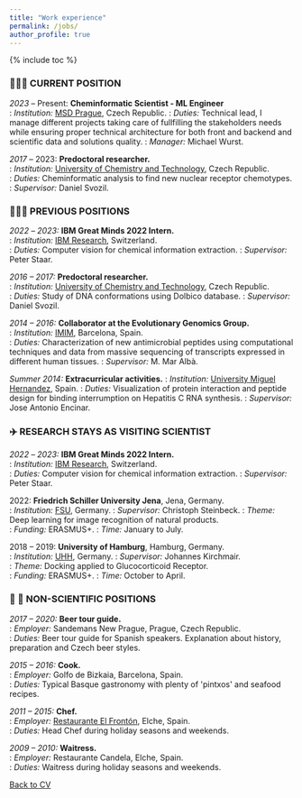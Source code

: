 ```yaml
---
title: "Work experience"
permalink: /jobs/
author_profile: true
---
```


{% include toc %}

### 👩🏻‍💻 CURRENT POSITION
_2023_ – Present:	**Cheminformatic Scientist - ML Engineer**  
:   *Institution:* [MSD Prague](https://www.msd.cz/en/), Czech Republic.
:   *Duties:* Technical lead, I manage different projects taking care of fullfilling the stakeholders needs while ensuring proper technical architecture for both front and backend and scientific data and solutions quality.
:   *Manager:* Michael Wurst. 

_2017_ – 2023:	**Predoctoral researcher.**  
:   *Institution:* [University of Chemistry and Technology](https://www.vscht.cz), Czech Republic.  
:   *Duties:* Cheminformatic analysis to find new nuclear receptor chemotypes.
:   *Supervisor:* Daniel Svozil. 

### 👩🏻‍💻 PREVIOUS POSITIONS
_2022_ – _2023:_	**IBM Great Minds 2022 Intern.**  
:   *Institution:* [IBM Research](https://www.zurich.ibm.com/), Switzerland.  
:   *Duties:* Computer vision for chemical information extraction.
:   *Supervisor:* Peter Staar. 

_2016 – 2017:_ **Predoctoral researcher.**  
:   *Institution:* [University of Chemistry and Technology](https://www.vscht.cz), Czech Republic.  
:   *Duties:* Study of DNA conformations using Dolbico database. 
:   *Supervisor:* Daniel Svozil.

_2014 – 2016:_ **Collaborator at the Evolutionary Genomics Group.**  
:   *Institution:* [IMIM](http://evolutionarygenomics.imim.es/group/), Barcelona, Spain.  
:   *Duties:* Characterization of new antimicrobial peptides using computational techniques and data from massive sequencing of transcripts expressed in different human tissues. 
:   *Supervisor:* M. Mar Albà.

_Summer 2014:_ **Extracurricular activities.** 
:   *Institution:* [University Miguel Hernandez](http://shaker.umh.es/), Spain.
:   *Duties:* Visualization of protein interaction and peptide design for binding interrumption on Hepatitis C RNA synthesis.
:   *Supervisor:* Jose Antonio Encinar.


### ✈️ RESEARCH STAYS AS VISITING SCIENTIST
_2022_ – _2023:_	**IBM Great Minds 2022 Intern.**  
:   *Institution:* [IBM Research](https://www.zurich.ibm.com/), Switzerland.  
:   *Duties:* Computer vision for chemical information extraction.
:   *Supervisor:* Peter Staar. 

 2022: **Friedrich Schiller University Jena**, Jena, Germany.  
:   *Institution:* [FSU](https://cheminf.uni-jena.de/members/steinbeck/), Germany.
:   *Supervisor:* Christoph Steinbeck.
:   *Theme:* Deep learning for image recognition of natural products.  
:   *Funding:* ERASMUS+.
:   *Time:* January to July.  

 2018 – 2019: **University of Hamburg**, Hamburg, Germany.  
:   *Institution:* [UHH](https://www.zbh.uni-hamburg.de/personen/alumni/acm/jkirchmair.html), Germany.
:   *Supervisor:* Johannes Kirchmair.  
:   *Theme:* Docking applied to Glucocorticoid Receptor.  
:	*Funding:* ERASMUS+.
:   *Time:* October to April.  

### 🍻 🍳 NON-SCIENTIFIC POSITIONS

_2017 – 2020:_ **Beer tour guide.**  
:   *Employer:* Sandemans New Prague, Prague, Czech Republic.  
:   *Duties:* Beer tour guide for Spanish speakers. Explanation about history, preparation and Czech beer styles. 

_2015 – 2016:_ **Cook.**  
:   *Employer:* Golfo de Bizkaia, Barcelona, Spain.  
:   *Duties:* Typical Basque gastronomy with plenty of 'pintxos' and seafood recipes. 

_2011 – 2015:_ **Chef.**  
:   *Employer:* [Restaurante El Frontón](http://www.restauranteelfronton.com/), Elche, Spain.  
:   *Duties:* Head Chef during holiday seasons and weekends. 

_2009 – 2010:_ **Waitress.**  
:   *Employer:* Restaurante Candela, Elche, Spain.  
:   *Duties:* Waitress during holiday seasons and weekends. 


[Back to CV](https://iagea.github.io/cv/)
